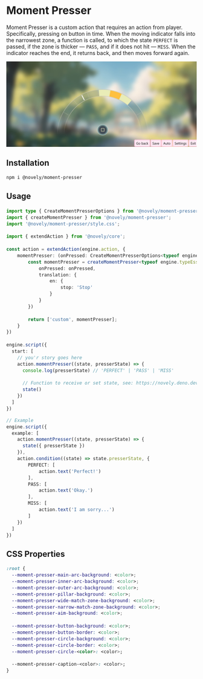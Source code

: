 # Moment Presser

Moment Presser is a custom action that requires an action from player. Specifically, pressing on button in time. When the moving indicator falls into the narrowest zone, a function is called, to which the state `PERFECT` is passed, if the zone is thicker — `PASS`, and if it does not hit — `MISS`. When the indicator reaches the end, it returns back, and then moves forward again.

<div style="width: 100%; display: flex; justify-content: flex-start;">
  <img alt="" src="https://raw.githubusercontent.com/yhdgms1/novely/main/packages/moment-presser/preview.jpg" style="max-width: 100%;" />
</div>

## Installation

```bash
npm i @novely/moment-presser
```

## Usage

```ts
import type { CreateMomentPresserOptions } from '@novely/moment-presser';
import { createMomentPresser } from '@novely/moment-presser';
import '@novely/moment-presser/style.css';

import { extendAction } from '@novely/core';

const action = extendAction(engine.action, {
	momentPresser: (onPressed: CreateMomentPresserOptions<typeof engine.typeEssentials>['onPressed']) => {
		const momentPresser = createMomentPresser<typeof engine.typeEssentials>({
			onPressed: onPressed,
			translation: {
				en: {
					stop: 'Stop'
				}
			}
		})

		return ['custom', momentPresser];
	}
})

engine.script({
  start: [
    // you'r story goes here
    action.momentPresser((state, presserState) => {
      console.log(presserState) // 'PERFECT' | 'PASS' | 'MISS'

      // Function to receive or set state, see: https://novely.deno.dev/guide/state.html
      state()
    })
  ]
})
```

```ts
// Example
engine.script({
  example: [
    action.momentPresser((state, presserState) => {
      state({ presserState })
    }),
    action.condition((state) => state.presserState, {
        PERFECT: [
            action.text('Perfect!')
        ],
        PASS: [
            action.text('Okay.')
        ],
        MISS: [
            action.text('I am sorry...')
        ]
    })
  ]
})
```

## CSS Properties

```css
:root {
  --moment-presser-main-arc-background: <color>;
  --moment-presser-inner-arc-background: <color>;
  --moment-presser-outer-arc-background: <color>;
  --moment-presser-pillar-background: <color>;
  --moment-presser-wide-match-zone-background: <color>;
  --moment-presser-narrow-match-zone-background: <color>;
  --moment-presser-aim-background: <color>;

  --moment-presser-button-background: <color>;
  --moment-presser-button-border: <color>;
  --moment-presser-circle-background: <color>;
  --moment-presser-circle-border: <color>;
  --moment-presser-circle-<color>: <color>;

  --moment-presser-caption-<color>: <color>;
}
```